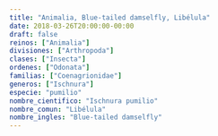 ```yaml
---
title: "Animalia, Blue-tailed damselfly, Libélula"
date: 2018-03-26T20:00:00-00:00
draft: false
reinos: ["Animalia"]
divisiones: ["Arthropoda"]
clases: ["Insecta"]
ordenes: ["Odonata"]
familias: ["Coenagrionidae"]
generos: ["Ischnura"]
especie: "pumilio"
nombre_cientifico: "Ischnura pumilio"
nombre_comun: "Libélula"
nombre_ingles: "Blue-tailed damselfly"
---
```


